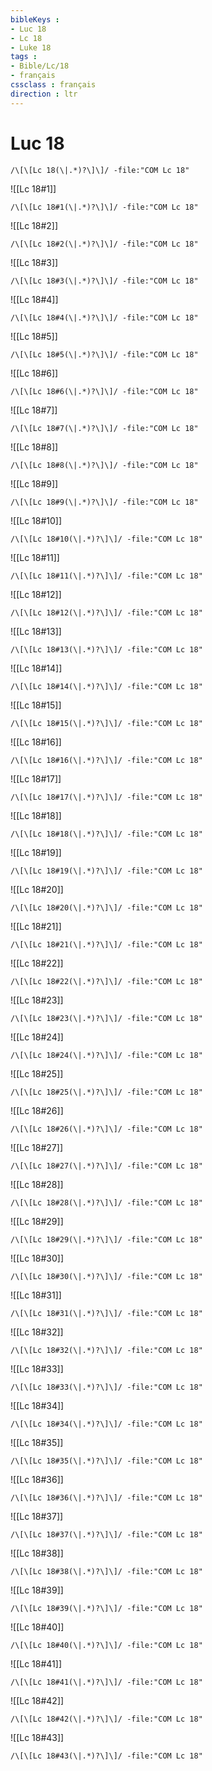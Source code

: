 ```yaml
---
bibleKeys : 
- Luc 18
- Lc 18
- Luke 18
tags : 
- Bible/Lc/18
- français
cssclass : français
direction : ltr
---
```


# Luc 18

```query
/\[\[Lc 18(\|.*)?\]\]/ -file:"COM Lc 18"
```



![[Lc 18#1]]

```query
/\[\[Lc 18#1(\|.*)?\]\]/ -file:"COM Lc 18"
```

![[Lc 18#2]]

```query
/\[\[Lc 18#2(\|.*)?\]\]/ -file:"COM Lc 18"
```

![[Lc 18#3]]

```query
/\[\[Lc 18#3(\|.*)?\]\]/ -file:"COM Lc 18"
```

![[Lc 18#4]]

```query
/\[\[Lc 18#4(\|.*)?\]\]/ -file:"COM Lc 18"
```

![[Lc 18#5]]

```query
/\[\[Lc 18#5(\|.*)?\]\]/ -file:"COM Lc 18"
```

![[Lc 18#6]]

```query
/\[\[Lc 18#6(\|.*)?\]\]/ -file:"COM Lc 18"
```

![[Lc 18#7]]

```query
/\[\[Lc 18#7(\|.*)?\]\]/ -file:"COM Lc 18"
```

![[Lc 18#8]]

```query
/\[\[Lc 18#8(\|.*)?\]\]/ -file:"COM Lc 18"
```

![[Lc 18#9]]

```query
/\[\[Lc 18#9(\|.*)?\]\]/ -file:"COM Lc 18"
```

![[Lc 18#10]]

```query
/\[\[Lc 18#10(\|.*)?\]\]/ -file:"COM Lc 18"
```

![[Lc 18#11]]

```query
/\[\[Lc 18#11(\|.*)?\]\]/ -file:"COM Lc 18"
```

![[Lc 18#12]]

```query
/\[\[Lc 18#12(\|.*)?\]\]/ -file:"COM Lc 18"
```

![[Lc 18#13]]

```query
/\[\[Lc 18#13(\|.*)?\]\]/ -file:"COM Lc 18"
```

![[Lc 18#14]]

```query
/\[\[Lc 18#14(\|.*)?\]\]/ -file:"COM Lc 18"
```

![[Lc 18#15]]

```query
/\[\[Lc 18#15(\|.*)?\]\]/ -file:"COM Lc 18"
```

![[Lc 18#16]]

```query
/\[\[Lc 18#16(\|.*)?\]\]/ -file:"COM Lc 18"
```

![[Lc 18#17]]

```query
/\[\[Lc 18#17(\|.*)?\]\]/ -file:"COM Lc 18"
```

![[Lc 18#18]]

```query
/\[\[Lc 18#18(\|.*)?\]\]/ -file:"COM Lc 18"
```

![[Lc 18#19]]

```query
/\[\[Lc 18#19(\|.*)?\]\]/ -file:"COM Lc 18"
```

![[Lc 18#20]]

```query
/\[\[Lc 18#20(\|.*)?\]\]/ -file:"COM Lc 18"
```

![[Lc 18#21]]

```query
/\[\[Lc 18#21(\|.*)?\]\]/ -file:"COM Lc 18"
```

![[Lc 18#22]]

```query
/\[\[Lc 18#22(\|.*)?\]\]/ -file:"COM Lc 18"
```

![[Lc 18#23]]

```query
/\[\[Lc 18#23(\|.*)?\]\]/ -file:"COM Lc 18"
```

![[Lc 18#24]]

```query
/\[\[Lc 18#24(\|.*)?\]\]/ -file:"COM Lc 18"
```

![[Lc 18#25]]

```query
/\[\[Lc 18#25(\|.*)?\]\]/ -file:"COM Lc 18"
```

![[Lc 18#26]]

```query
/\[\[Lc 18#26(\|.*)?\]\]/ -file:"COM Lc 18"
```

![[Lc 18#27]]

```query
/\[\[Lc 18#27(\|.*)?\]\]/ -file:"COM Lc 18"
```

![[Lc 18#28]]

```query
/\[\[Lc 18#28(\|.*)?\]\]/ -file:"COM Lc 18"
```

![[Lc 18#29]]

```query
/\[\[Lc 18#29(\|.*)?\]\]/ -file:"COM Lc 18"
```

![[Lc 18#30]]

```query
/\[\[Lc 18#30(\|.*)?\]\]/ -file:"COM Lc 18"
```

![[Lc 18#31]]

```query
/\[\[Lc 18#31(\|.*)?\]\]/ -file:"COM Lc 18"
```

![[Lc 18#32]]

```query
/\[\[Lc 18#32(\|.*)?\]\]/ -file:"COM Lc 18"
```

![[Lc 18#33]]

```query
/\[\[Lc 18#33(\|.*)?\]\]/ -file:"COM Lc 18"
```

![[Lc 18#34]]

```query
/\[\[Lc 18#34(\|.*)?\]\]/ -file:"COM Lc 18"
```

![[Lc 18#35]]

```query
/\[\[Lc 18#35(\|.*)?\]\]/ -file:"COM Lc 18"
```

![[Lc 18#36]]

```query
/\[\[Lc 18#36(\|.*)?\]\]/ -file:"COM Lc 18"
```

![[Lc 18#37]]

```query
/\[\[Lc 18#37(\|.*)?\]\]/ -file:"COM Lc 18"
```

![[Lc 18#38]]

```query
/\[\[Lc 18#38(\|.*)?\]\]/ -file:"COM Lc 18"
```

![[Lc 18#39]]

```query
/\[\[Lc 18#39(\|.*)?\]\]/ -file:"COM Lc 18"
```

![[Lc 18#40]]

```query
/\[\[Lc 18#40(\|.*)?\]\]/ -file:"COM Lc 18"
```

![[Lc 18#41]]

```query
/\[\[Lc 18#41(\|.*)?\]\]/ -file:"COM Lc 18"
```

![[Lc 18#42]]

```query
/\[\[Lc 18#42(\|.*)?\]\]/ -file:"COM Lc 18"
```

![[Lc 18#43]]

```query
/\[\[Lc 18#43(\|.*)?\]\]/ -file:"COM Lc 18"
```

